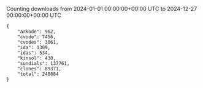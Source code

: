 
Counting downloads from 2024-01-01 00:00:00+00:00 UTC to 2024-12-27 00:00:00+00:00 UTC

```
{
    "arkode": 962,
    "cvode": 7456,
    "cvodes": 3061,
    "ida": 1309,
    "idas": 534,
    "kinsol": 430,
    "sundials": 137761,
    "clones": 89371,
    "total": 240884
}
```
